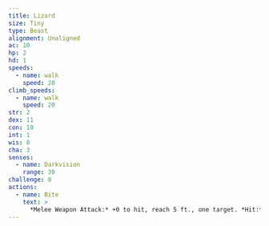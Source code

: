 ```yaml
---
title: Lizard
size: Tiny
type: Beast
alignment: Unaligned
ac: 10
hp: 2
hd: 1
speeds:
  - name: walk
    speed: 20
climb_speeds:
  - name: walk
    speed: 20
str: 2
dex: 11
con: 10
int: 1
wis: 8
cha: 3
senses:
  - name: Darkvision
    range: 30
challenge: 0
actions:
  - name: Bite
    text: >
      *Melee Weapon Attack:* +0 to hit, reach 5 ft., one target. *Hit:* 1 piercing damage.
---
```

